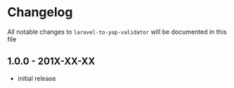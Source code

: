 # Changelog

All notable changes to `laravel-to-yap-validator` will be documented in this file

## 1.0.0 - 201X-XX-XX

- initial release
